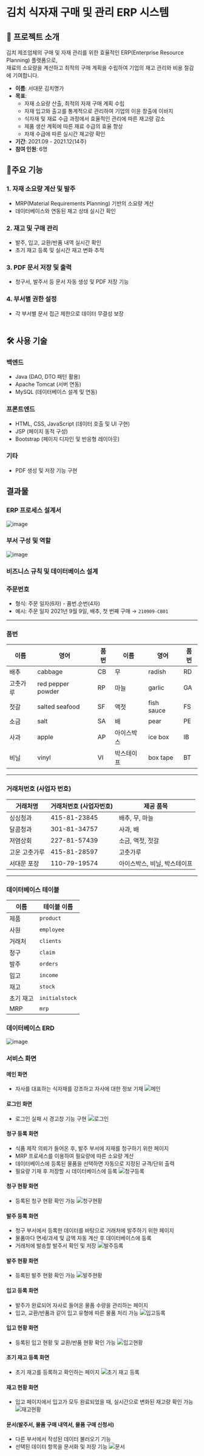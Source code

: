 # 김치 식자재 구매 및 관리 ERP 시스템
## 📖 **프로젝트 소개**</br>
김치 제조업체의 구매 및 자재 관리를 위한 효율적인 ERP(Enterprise Resource Planning) 플랫폼으로,<br>
재료의 소요량을 계산하고 최적의 구매 계획을 수립하여 기업의 재고 관리와 비용 절감에 기여합니다.<br>

- **이름**: 서대문 김치명가
- **목표**:
  - 자재 소요량 산출, 최적의 자재 구매 계획 수립
  - 자재 입고와 출고를 통계적으로 관리하여 기업의 이윤 창출에 이바지
  - 식자재 및 재료 수급 과정에서 효율적인 관리에 따른 재고량 감소
  - 제품 생산 계획에 따른 재료 수급의 효율 향상
  - 자재 수급에 따른 실시간 재고량 확인
- **기간**: 2021.09 - 2021.12(14주)<br>
- **참여 인원**: 6명


## 🚀주요 기능
### 1. 자재 소요량 계산 및 발주</br>
- MRP(Material Requirements Planning) 기반의 소요량 계산</br>
- 데이터베이스와 연동된 재고 상태 실시간 확인

### 2. 재고 및 구매 관리</br>
- 발주, 입고, 교환/반품 내역 실시간 확인</br>
- 초기 재고 등록 및 실시간 재고 변화 추적

### 3. PDF 문서 저장 및 출력</br>
- 청구서, 발주서 등 문서 자동 생성 및 PDF 저장 기능

### 4. 부서별 권한 설정
- 각 부서별 문서 접근 제한으로 데이터 무결성 보장</br></br>

## 🛠️ 사용 기술</br>
### 백엔드
- Java (DAO, DTO 패턴 활용)
- Apache Tomcat (서버 연동)
- MySQL (데이터베이스 설계 및 연동)

### 프론트엔드
- HTML, CSS, JavaScript (데이터 호출 및 UI 구현)
- JSP (페이지 동적 구성)
- Bootstrap (페이지 디자인 및 반응형 레이아웃)

### 기타
- PDF 생성 및 저장 기능 구현


## 결과물
### ERP 프로세스 설계서
![image](https://github.com/user-attachments/assets/160beacf-6c1f-416d-9948-00093f90c7ec)
### 부서 구성 및 역할
![image](https://github.com/user-attachments/assets/ac116194-4eb0-439a-95bb-75d45e34f04b)
### 비즈니스 규칙 및 데이터베이스 설계

### 주문번호
- 형식: 주문 일자(6자) - 품번.순번(4자)
- 예시: 주문 일자 2021년 9월 9일, 배추, 첫 번째 구매 → `210909-CB01`

---

### 품번

| 이름       | 영어                | 품번 | 이름          | 영어             | 품번 |
|------------|---------------------|------|---------------|------------------|------|
| 배추       | cabbage             | CB   | 무            | radish           | RD   |
| 고춧가루   | red pepper powder   | RP   | 마늘          | garlic           | GA   |
| 젓갈       | salted seafood      | SF   | 액젓          | fish sauce       | FS   |
| 소금       | salt                | SA   | 배            | pear             | PE   |
| 사과       | apple               | AP   | 아이스박스    | ice box          | IB   |
| 비닐       | vinyl               | VI   | 박스테이프    | box tape         | BT   |

---

### 거래처번호 (사업자 번호)

| 거래처명       | 거래처번호 (사업자번호)  | 제공 품목             |
|----------------|-------------------------|-----------------------|
| 싱싱청과       | 415-81-23845           | 배추, 무, 마늘        |
| 달콤청과       | 301-81-34757           | 사과, 배              |
| 저염상회       | 227-81-57439           | 소금, 액젓, 젓갈      |
| 고운 고춧가루  | 415-81-28597           | 고춧가루              |
| 서대문 포장    | 110-79-19574           | 아이스박스, 비닐, 박스테이프 |

---

### 데이터베이스 테이블

| 이름       | 테이블 이름        |
|------------|--------------------|
| 제품       | `product`          |
| 사원       | `employee`         |
| 거래처     | `clients`          |
| 청구       | `claim`            |
| 발주       | `orders`           |
| 입고       | `income`           |
| 재고       | `stock`            |
| 초기 재고  | `initialstock`     |
| MRP        | `mrp`              |

### 데이터베이스 ERD
![image](https://github.com/user-attachments/assets/9bbde97d-4d68-44aa-be02-a1229694369d)


### 서비스 화면

#### 메인 화면
- 자사를 대표하는 식자재를 강조하고 자사에 대한 정보 기재
![메인](https://github.com/user-attachments/assets/9eaacf6b-5a03-4662-80c2-44484637f724)

#### 로그인 화면
- 로그인 실패 시 경고창 기능 구현
![로그인](https://github.com/user-attachments/assets/87d138e1-afa6-4170-a5d6-77d34b2ebf87)

#### 청구 등록 화면
- 식품 제작 의뢰가 들어온 후, 발주 부서에 자재를 청구하기 위한 페이지
- MRP 프로세스를 이용하여 필요량에 따른 소요량 계산
- 데이터베이스에 등록된 물품을 선택하면 자동으로 지정된 규격/단위 출력
- 필요량 기재 후 저장할 시 데이터베이스에 등록
![청구등록](https://github.com/user-attachments/assets/b6e08647-d2ea-4a51-b504-3aa6e7b44830)

#### 청구 현황 화면
- 등록된 청구 현황 확인 가능
![청구현황](https://github.com/user-attachments/assets/cedecd9a-6a2a-4031-952a-db793260604a)

#### 발주 등록 화면
- 청구 부서에서 등록한 데이터를 바탕으로 거래처에 발주하기 위한 페이지
- 물품마다 면세/과세 및 금액 자동 계산 후 데이터베이스에 등록
- 거래처에 발송할 발주서 확인 및 저장
![발주등록](https://github.com/user-attachments/assets/39979767-d15b-427d-9794-6a90757e30a8)

#### 발주 현황 화면
- 등록된 발주 현황 확인 가능
![발주현황](https://github.com/user-attachments/assets/d563430d-dedc-4444-852b-5faacd18ca6d)

#### 입고 등록 화면
- 발주가 완료되어 자사로 들어온 물품 수량을 관리하는 페이지
- 입고, 교환/반품과 같이 입고 유형에 따른 물품 처리 가능
![입고등록](https://github.com/user-attachments/assets/bc20caa7-c3d7-4091-a0f9-b663f58d5976)

#### 입고 현황 화면
- 등록된 입고 현황 및 교환/반품 현황 확인 가능
![입고현황](https://github.com/user-attachments/assets/473da660-2c20-454b-a895-2009e6170589)

#### 초기 재고 등록 화면
- 초기 재고를 등록하고 확인하는 페이지
![초기 재고 등록](https://github.com/user-attachments/assets/d955af8d-84e3-498f-92c1-7c940f6d16bb)

#### 재고 현황 화면
- 입고 페이지에서 입고가 모두 완료되었을 때, 실시간으로 변화된 재고량 확인 가능
![재고현황](https://github.com/user-attachments/assets/0a982f6e-0df2-488c-b028-0b34b72e3286)
#### 문서(발주서, 물품 구매 내역서, 물품 구매 신청서)
- 다른 부서에서 작성된 데이터 불러오기 기능
- 선택된 데이터 항목을 문서화 및 저장 기능
![문서](https://github.com/user-attachments/assets/f9a18583-62a4-4779-9910-cd07c6111a80)